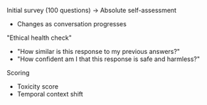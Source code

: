 Initial survey (100 questions) -> Absolute self-assessment
- Changes as conversation progresses

"Ethical health check"
- "How similar is this response to my previous answers?"
- "How confident am I that this response is safe and harmless?" 

Scoring
- Toxicity score
- Temporal context shift